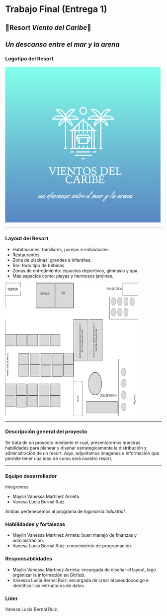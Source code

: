 # Trabajo Final (Entrega 1)
## 🌊Resort *Viento del Caribe*🥥

*Un descanso entre el mar y la arena*
---

### Logotipo del Resort
![Logo del Resort](VIENTOS.png)  

---

###  Layout del Resort   

- Habitaciones: familiares, parejas e individuales.  
- Restaurantes.   
- Zona de piscinas: grandes e infantiles.  
- Bar: todo tipo de bebidas.  
- Zonas de entretimiento: espacios deportivos, gimnasio y spa. 
- Más espacios como: playas y hermosos jardines.
  
<img width="427" height="427" alt="Untitled design" src="Layout.png" />

---

###  Descripción general del proyecto 
Se trata de un proyecto mediante el cual, presentaremos nuestras habilidades para planear y diseñar estrategicamente la distribución y administración de un resort.
Aquí, adjuntamos imagenes e información que permite tener una idea de como será nuestro resort.

---

###  Equipo desarrollador 

  *Integrantes*
- Maylin Vanessa Martínez Arrieta
- Vanesa Lucía Bernal Ruiz

Ambas pertenecemos al programa de *Ingeniería Industrial*.  

###  Habilidades y fortalezas
- Maylin Vanessa Martinez Arrieta: buen manejo de finanzas y administración. 
- Vanesa Lucía Bernal Ruiz: conocimiento de programación.
  
### Responsabilidades
- Maylin Vanessa Martinez Arrieta: encargada de diseñar el layout, logo  organizar la información en GitHub.
- Vanessa Lucía Bernal Ruiz: encargada de crear el pseudocodigo e identificar las estructuras de datos.
   
### Líder
Vanesa Lucía Bernal Ruiz.

